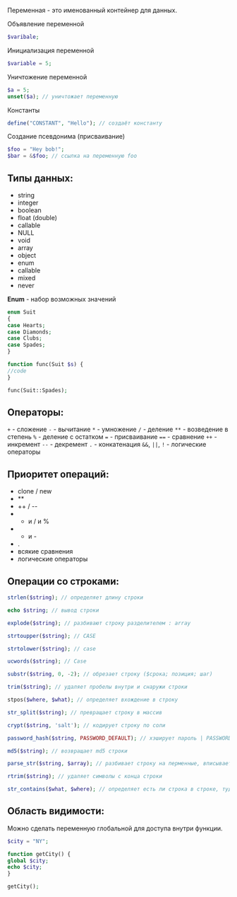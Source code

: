 Переменная -  это именованный контейнер для данных.

Объявление переменной

```php
$varibale;
```

Инициализация переменной

```php
$variable = 5;
```

Уничтожение переменной
```php
$a = 5;
unset($a); // уничтожает переменную
```

Константы
```php
define("CONSTANT", "Hello"); // создаёт константу
```

Создание псевдонима (присваивание)
```php
$foo = "Hey bob!";
$bar = &$foo; // ссылка на переменную foo
```

**Типы данных:**
--

- string
- integer
- boolean
- float (double)
- callable
- NULL
- void
- array
- object
- enum
- callable
- mixed
- never

**Enum** - набор возможных значений
```php
enum Suit  
{  
case Hearts;  
case Diamonds;  
case Clubs;  
case Spades;  
}

function func(Suit $s) {
//code
}

func(Suit::Spades);
```

**Операторы:**
--

`+` - сложение
`-` - вычитание
`*` - умножение
`/` - деление
`**` - возведение в степень
`%` - деление с остатком
`=` - присваивание
`==` - сравнение
`++` - инкремент
`--` - декремент
`.` - конкатенация
`&&`, `||`, `!` - логические операторы

**Приоритет операций:**
--

- clone / new
- **
- ++ / --
- * и / и %
- + и -
-  .
- всякие сравнения
- логические операторы

**Операции со строками:**
--

```php
strlen($string); // определяет длину строки
```

```php
echo $string; // вывод строки
```

```php
explode($string); // разбивают строку разделителем : array
```

```php
strtoupper($string); // CASE
```

```php
strtolower($string); // case
```

```php
ucwords($string); // Case
```

```php
substr($string, 0, -2); // обрезает строку ($срока; позиция; шаг)
```

```php
trim($string); // удаляет пробелы внутри и снаружи строки
```

```php
stpos($where, $what); // определяет вхождение в строку 
```

```php
str_split($string); // превращает строку в массив
```

```php
crypt($string, 'salt'); // кодирует строку по соли
```

```php
password_hash($string, PASSWORD_DEFAULT); // хэширует пароль | PASSWORD_BCRYPT | PASSWORD_ARGON2I | можно добавлять массив опций
```

```php
md5($string); // возвращает md5 строки
```

```php
parse_str($string, $array); // разбивает строку на перменные, вписывает их в массив
```

```php
rtrim($string); // удаляет символы с конца строки
```

```php
str_contains($what, $where); // определяет есть ли строка в строке, туда же str_starts_with и str_ends_with
```

**Область видимости:**
--

Можно сделать переменную глобальной для доступа внутри функции.
```php
$city = "NY";

function getCity() {
global $city;
echo $city;
}

getCity();
```

